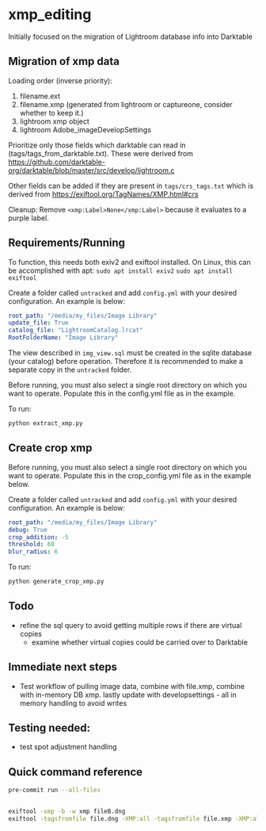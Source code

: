 # xmp_editing

Initially focused on the migration of Lightroom database info into Darktable

## Migration of xmp data

Loading order (inverse priority):

1. filename.ext
1. filename.xmp (generated from lightroom or captureone, consider whether to keep it.)
1. lightroom xmp object
1. lightroom Adobe_imageDevelopSettings

Prioritize only those fields which darktable can read in (tags/tags_from_darktable.txt). These were derived from https://github.com/darktable-org/darktable/blob/master/src/develop/lightroom.c

Other fields can be added if they are present in `tags/crs_tags.txt` which is derived from https://exiftool.org/TagNames/XMP.html#crs

Cleanup:
Remove `<xmp:Label>None</xmp:Label>` because it evaluates to a purple label.

## Requirements/Running

To function, this needs both exiv2 and exiftool installed. On Linux, this can be accomplished with apt:
`sudo apt install exiv2`
`sudo apt install exiftool`

Create a folder called `untracked` and add `config.yml` with your desired configuration. An example is below:

```yaml
root_path: "/media/my_files/Image Library"
update_file: True
catalog_file: "LightroomCatalog.lrcat"
RootFolderName: "Image Library"
```

The view described in `img_view.sql` must be created in the sqlite database (your catalog) before operation. Therefore it is recommended to make a separate copy in the `untracked` folder.

Before running, you must also select a single root directory on which you want to operate. Populate this in the config.yml file as in the example.

To run:

```bash
python extract_xmp.py
```

## Create crop xmp

Before running, you must also select a single root directory on which you want to operate. Populate this in the crop_config.yml file as in the example below.

Create a folder called `untracked` and add `config.yml` with your desired configuration. An example is below:

```yaml
root_path: "/media/my_files/Image Library"
debug: True
crop_addition: -5
threshold: 60
blur_radius: 6
```

To run:

```bash
python generate_crop_xmp.py
```

## Todo

- refine the sql query to avoid getting multiple rows if there are virtual copies
  - examine whether virtual copies could be carried over to Darktable

## Immediate next steps

- Test workflow of pulling image data, combine with file.xmp, combine with in-memory DB xmp. lastly update with developsettings - all in memory handling to avoid writes

## Testing needed:

- test spot adjustment handling

## Quick command reference

```bash
pre-commit run --all-files


exiftool -xmp -b -w xmp fileB.dng
exiftool -tagsfromfile file.dng -XMP:all -tagsfromfile file.xmp -XMP:all -tagsfromfile file.dng.xmp -XMP:all -o file.multiple.xmp

```
